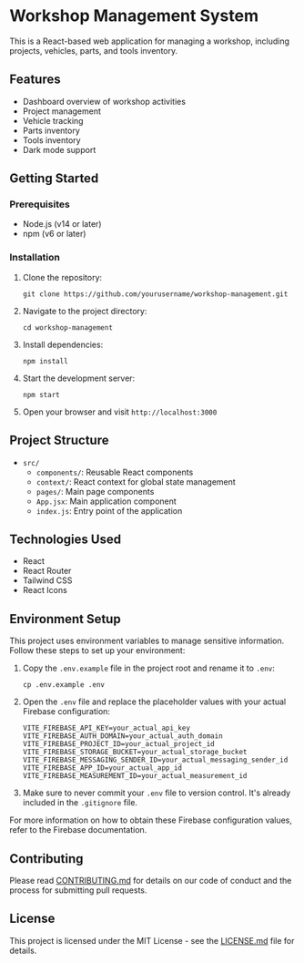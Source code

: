 # Workshop Management System

This is a React-based web application for managing a workshop, including projects, vehicles, parts, and tools inventory.

## Features

- Dashboard overview of workshop activities
- Project management
- Vehicle tracking
- Parts inventory
- Tools inventory
- Dark mode support

## Getting Started

### Prerequisites

- Node.js (v14 or later)
- npm (v6 or later)

### Installation

1. Clone the repository:
   ```
   git clone https://github.com/yourusername/workshop-management.git
   ```

2. Navigate to the project directory:
   ```
   cd workshop-management
   ```

3. Install dependencies:
   ```
   npm install
   ```

4. Start the development server:
   ```
   npm start
   ```

5. Open your browser and visit `http://localhost:3000`

## Project Structure

- `src/`
  - `components/`: Reusable React components
  - `context/`: React context for global state management
  - `pages/`: Main page components
  - `App.jsx`: Main application component
  - `index.js`: Entry point of the application

## Technologies Used

- React
- React Router
- Tailwind CSS
- React Icons

## Environment Setup

This project uses environment variables to manage sensitive information. Follow these steps to set up your environment:

1. Copy the `.env.example` file in the project root and rename it to `.env`:
   ```
   cp .env.example .env
   ```

2. Open the `.env` file and replace the placeholder values with your actual Firebase configuration:
   ```
   VITE_FIREBASE_API_KEY=your_actual_api_key
   VITE_FIREBASE_AUTH_DOMAIN=your_actual_auth_domain
   VITE_FIREBASE_PROJECT_ID=your_actual_project_id
   VITE_FIREBASE_STORAGE_BUCKET=your_actual_storage_bucket
   VITE_FIREBASE_MESSAGING_SENDER_ID=your_actual_messaging_sender_id
   VITE_FIREBASE_APP_ID=your_actual_app_id
   VITE_FIREBASE_MEASUREMENT_ID=your_actual_measurement_id
   ```

3. Make sure to never commit your `.env` file to version control. It's already included in the `.gitignore` file.

For more information on how to obtain these Firebase configuration values, refer to the Firebase documentation.

## Contributing

Please read [CONTRIBUTING.md](CONTRIBUTING.md) for details on our code of conduct and the process for submitting pull requests.

## License

This project is licensed under the MIT License - see the [LICENSE.md](LICENSE.md) file for details.
